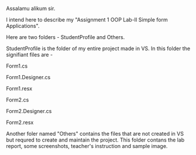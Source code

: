Assalamu alikum sir.

I intend here to describe my "Assignment 1 OOP Lab-II Simple form Applications".

Here are two folders - StudentProfile and Others.

StudentProfile is the folder of my entire project made in VS. In this folder the signifiant files are -

Form1.cs

Form1.Designer.cs

Form1.resx

Form2.cs

Form2.Designer.cs

Form2.resx



Another foler named "Others" contains the files that are not created in VS but requred to create and maintain the project.
This folder contans the lab report, some screenshots, teacher's instruction and sample image.
